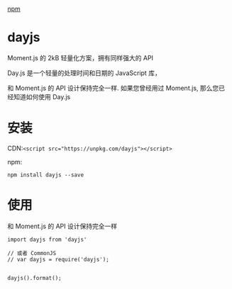 [npm](https://www.npmjs.com/package/dayjs)



# dayjs

Moment.js 的 2kB 轻量化方案，拥有同样强大的 API

Day.js 是一个轻量的处理时间和日期的 JavaScript 库，

和 Moment.js 的 API 设计保持完全一样. 如果您曾经用过 Moment.js, 那么您已经知道如何使用 Day.js




# 安装

CDN:`<script src="https://unpkg.com/dayjs"></script>`

npm:
```
npm install dayjs --save
```


# 使用

和 Moment.js 的 API 设计保持完全一样

```
import dayjs from 'dayjs'

// 或者 CommonJS
// var dayjs = require('dayjs');


dayjs().format();
```